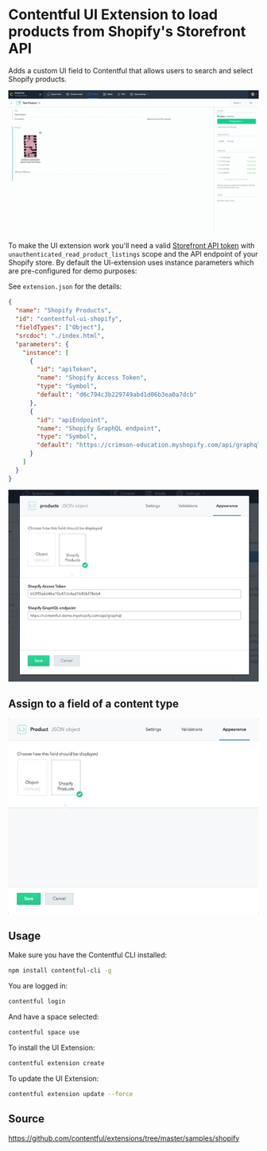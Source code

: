 # Contentful UI Extension to load products from Shopify's Storefront API

Adds a custom UI field to Contentful that allows users to search and select Shopify products.

![figure](./Shopify-Product-Demo.gif "Contentful Shopify Product UI Extension demo")

To make the UI extension work you'll need a valid [Storefront API token](https://help.shopify.com/api/reference/access/storefrontaccesstoken) with `unauthenticated_read_product_listings` scope and the API endpoint of your Shopify store. By default the UI-extension uses instance parameters which are pre-configured for demo purposes:

See `extension.json` for the details:

```json
{
  "name": "Shopify Products",
  "id": "contentful-ui-shopify",
  "fieldTypes": ["Object"],
  "srcdoc": "./index.html",
  "parameters": {
    "instance": [
      {
        "id": "apiToken",
        "name": "Shopify Access Token",
        "type": "Symbol",
        "default": "d6c794c3b229749abd1d06b3ea0a7dcb"
      },
      {
        "id": "apiEndpoint",
        "name": "Shopify GraphQL endpoint",
        "type": "Symbol",
        "default": "https://crimson-education.myshopify.com/api/graphql"
      }
    ]
  }
}
```

![figure](./shopify-parameters.jpg "Contentful Shopify UI Extension parameters")

## Assign to a field of a content type

![figure](./shopify-object.png "Contentful Shopify Product UI Extension json object")

## Usage

Make sure you have the Contentful CLI installed:

```bash
npm install contentful-cli -g
```

You are logged in:

```bash
contentful login
```

And have a space selected:

```bash
contentful space use
```

To install the UI Extension:

```bash
contentful extension create
```

To update the UI Extension:

```bash
contentful extension update --force
```

## Source

https://github.com/contentful/extensions/tree/master/samples/shopify
